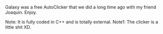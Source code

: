 Galaxy was a free AutoClicker that we did a long time ago with my friend Joaquin. Enjoy.

Note: It is fully coded in C++ and is totally external.
Note1: The clicker is a little shit XD.
